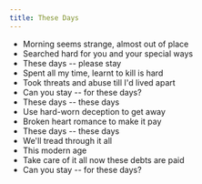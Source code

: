 ```yaml
---
title: These Days
---
```


- Morning seems strange, almost out of place
- Searched hard for you and your special ways
- These days -- please stay
- Spent all my time,
learnt to kill is hard
- Took threats and abuse
till I'd lived apart
- Can you stay -- for these days?
- These days -- these days
- Use hard-worn deception to get away
- Broken heart romance
to make it pay
- These days -- these days
- We'll tread through it all
- This modern age
- Take care of it all now these debts
are paid
- Can you stay -- for these days?

